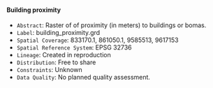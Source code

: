 #### Building proximity

- `Abstract`: Raster of of proximity (in meters) to buildings or bomas.
- `Label`: building_proximity.grd
- `Spatial Coverage`: 833170.1, 861050.1, 9585513, 9617153 
- `Spatial Reference System`: EPSG 32736
- `Lineage`: Created in reproduction 
- `Distribution`: Free to share
- `Constraints`: Unknown
- `Data Quality`: No planned quality assessment.
